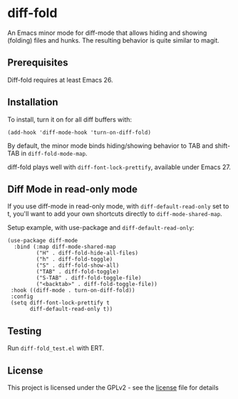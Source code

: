 # diff-fold

An Emacs minor mode for diff-mode that allows hiding and showing
(folding) files and hunks. The resulting behavior is quite similar to
magit.

## Prerequisites

Diff-fold requires at least Emacs 26.

## Installation

To install, turn it on for all diff buffers with:

```elisp
(add-hook 'diff-mode-hook 'turn-on-diff-fold)
```

By default, the minor mode binds hiding/showing behavior to TAB
and shift-TAB in `diff-fold-mode-map`.

diff-fold plays well with `diff-font-lock-prettify`, available under
Emacs 27.

## Diff Mode in read-only mode

If you use diff-mode in read-only mode, with `diff-default-read-only`
set to t, you'll want to add your own shortcuts directly to
`diff-mode-shared-map`.

Setup example, with use-package and `diff-default-read-only`:

```elisp
(use-package diff-mode
  :bind (:map diff-mode-shared-map
         ("H" . diff-fold-hide-all-files)
         ("h" . diff-fold-toggle)
         ("S" . diff-fold-show-all)
         ("TAB" . diff-fold-toggle)
         ("S-TAB" . diff-fold-toggle-file)
         ("<backtab>" . diff-fold-toggle-file))
 :hook ((diff-mode . turn-on-diff-fold))
 :config
 (setq diff-font-lock-prettify t
       diff-default-read-only t))
```

## Testing

Run `diff-fold_test.el` with ERT.

## License

This project is licensed under the GPLv2 - see the [license](license) file for details
